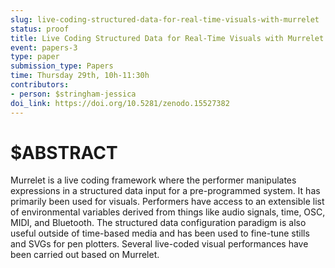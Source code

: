 ```yaml
---
slug: live-coding-structured-data-for-real-time-visuals-with-murrelet
status: proof
title: Live Coding Structured Data for Real-Time Visuals with Murrelet
event: papers-3
type: paper
submission_type: Papers
time: Thursday 29th, 10h-11:30h
contributors:
- person: $stringham-jessica
doi_link: https://doi.org/10.5281/zenodo.15527382
---
```


# $ABSTRACT

Murrelet is a live coding framework where the performer manipulates expressions in a structured data input for a pre-programmed system. It has primarily been used for visuals. Performers have access to an extensible list of environmental variables derived from things like audio signals, time, OSC, MIDI, and Bluetooth. The structured data configuration paradigm is also useful outside of time-based media and has been used to fine-tune stills and SVGs for pen plotters. Several live-coded visual performances have been carried out based on Murrelet.

